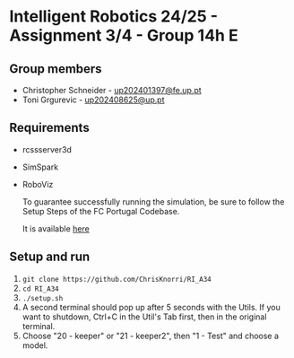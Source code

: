 # Intelligent Robotics 24/25 - Assignment 3/4 - Group 14h E

## Group members

- Christopher Schneider - <up202401397@fe.up.pt>
- Toni Grgurevic - <up202408625@up.pt>

## Requirements

- rcssserver3d
- SimSpark
- RoboViz

  To guarantee successfully running the simulation, be sure to follow the Setup Steps of the FC Portugal Codebase.

  It is available [here](https://docs.google.com/document/d/1aJhwK2iJtU-ri_2JOB8iYvxzbPskJ8kbk_4rb3IK3yc/edit)

## Setup and run

1. `git clone https://github.com/ChrisKnorri/RI_A34`
2. `cd RI_A34`
3. `./setup.sh`
4. A second terminal should pop up after 5 seconds with the Utils. If you want to shutdown, Ctrl+C in the Util's Tab first, then in the original terminal.
5. Choose "20 - keeper" or "21 - keeper2", then "1 - Test" and choose a model.
